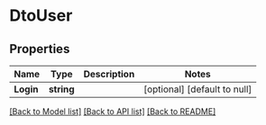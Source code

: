 # DtoUser

## Properties
Name | Type | Description | Notes
------------ | ------------- | ------------- | -------------
**Login** | **string** |  | [optional] [default to null]

[[Back to Model list]](../README.md#documentation-for-models) [[Back to API list]](../README.md#documentation-for-api-endpoints) [[Back to README]](../README.md)

